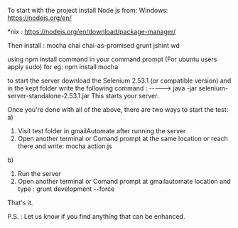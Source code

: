 To start with the project install Node js from:
Windows: https://nodejs.org/en/

*nix : https://nodejs.org/en/download/package-manager/

Then install :
mocha
chai
chai-as-promised
grunt
jshint
wd

using npm install command in your command prompt (For ubuntu users apply sudo)
 for eg:
 npm install mocha
 
 to start the server download the Selenium 2.53.1 (or compatible version) and in the kept folder write the following command :
 ----->     java -jar selenium-server-standalone-2.53.1.jar
 This starts your server.
 
 Once you're done with all of the above, there are two ways to start the test:
 a)
 1. Visit test folder in gmailAutomate after running the server
 2. Open another terminal or Comand prompt at the same location or reach there and write: mocha action.js
 
b)
1. Run the server
2. Open another terminal or Comand prompt at gmailautomate location and type : grunt development --force


That's it.

P.S. : Let us know if you find anything that can be enhanced.

